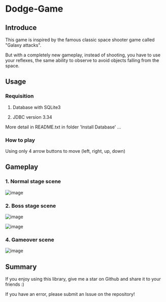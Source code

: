 # Dodge-Game

## Introduce
This game is inspired by the famous classic space shooter game called "Galaxy attacks".

But with a completely new gameplay, instead of shooting, you have to use your reflexes, the same ability to observe to avoid objects falling from the space.

## Usage
### Requisition
1. Database with SQLite3

2. JDBC version 3.34

More detail in README.txt in folder 'Install Database' ...

### How to play

Using only 4 arrow buttons to move (left, right, up, down)

## Gameplay

### 1. Normal stage scene
![image](https://user-images.githubusercontent.com/57801022/148006277-262c10d3-f72b-4619-b975-b737287aa56f.png)

### 2. Boss stage scene
![image](https://user-images.githubusercontent.com/57801022/148006296-03e9841c-8bee-495b-820f-1ebee2961b97.png)

![image](https://user-images.githubusercontent.com/57801022/148006333-ad1d476f-e4fc-47ca-9420-ddb19d42accb.png)

### 4. Gameover scene
![image](https://user-images.githubusercontent.com/57801022/148006356-e80531c4-1874-44b4-853d-8b8a8bb883df.png)

## Summary
If you enjoy using this library, give me a star on Github and share it to your friends :)

If you have an error, please submit an Issue on the repository!
